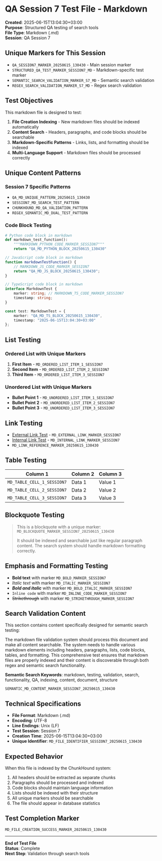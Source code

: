 # QA Session 7 Test File - Markdown

**Created**: 2025-06-15T13:04:30+03:00  
**Purpose**: Structured QA testing of search tools  
**File Type**: Markdown (.md)  
**Session**: QA Session 7  

## Unique Markers for This Session

- `QA_SESSION7_MARKER_20250615_130430` - Main session marker
- `STRUCTURED_QA_TEST_MARKER_SESSION7_MD` - Markdown-specific test marker
- `SEMANTIC_SEARCH_VALIDATION_MARKER_S7_MD` - Semantic search validation
- `REGEX_SEARCH_VALIDATION_MARKER_S7_MD` - Regex search validation

## Test Objectives

This markdown file is designed to test:

1. **File Creation Indexing** - New markdown files should be indexed automatically
2. **Content Search** - Headers, paragraphs, and code blocks should be searchable
3. **Markdown-Specific Patterns** - Links, lists, and formatting should be indexed
4. **Multi-Language Support** - Markdown files should be processed correctly

## Unique Content Patterns

### Session 7 Specific Patterns

- `QA_MD_UNIQUE_PATTERN_20250615_130430`
- `SESSION7_MD_SEARCH_TEST_PATTERN`
- `CHUNKHOUND_MD_QA_VALIDATION_PATTERN`
- `REGEX_SEMANTIC_MD_DUAL_TEST_PATTERN`

### Code Block Testing

```python
# Python code block in markdown
def markdown_test_function():
    """MARKDOWN_PYTHON_CODE_MARKER_SESSION7"""
    return "QA_MD_PYTHON_BLOCK_20250615_130430"
```

```javascript
// JavaScript code block in markdown
function markdownTestFunction() {
    // MARKDOWN_JS_CODE_MARKER_SESSION7
    return "QA_MD_JS_BLOCK_20250615_130430";
}
```

```typescript
// TypeScript code block in markdown
interface MarkdownTest {
    marker: string; // MARKDOWN_TS_CODE_MARKER_SESSION7
    timestamp: string;
}

const test: MarkdownTest = {
    marker: "QA_MD_TS_BLOCK_20250615_130430",
    timestamp: "2025-06-15T13:04:30+03:00"
};
```

## List Testing

### Ordered List with Unique Markers
1. **First Item** - `MD_ORDERED_LIST_ITEM_1_SESSION7`
2. **Second Item** - `MD_ORDERED_LIST_ITEM_2_SESSION7`
3. **Third Item** - `MD_ORDERED_LIST_ITEM_3_SESSION7`

### Unordered List with Unique Markers
- **Bullet Point 1** - `MD_UNORDERED_LIST_ITEM_1_SESSION7`
- **Bullet Point 2** - `MD_UNORDERED_LIST_ITEM_2_SESSION7`
- **Bullet Point 3** - `MD_UNORDERED_LIST_ITEM_3_SESSION7`

## Link Testing

- [External Link Test](https://example.com) - `MD_EXTERNAL_LINK_MARKER_SESSION7`
- [Internal Link Test](#unique-content-patterns) - `MD_INTERNAL_LINK_MARKER_SESSION7`
- `MD_LINK_REFERENCE_MARKER_20250615_130430`

## Table Testing

| Column 1 | Column 2 | Column 3 |
|----------|----------|----------|
| `MD_TABLE_CELL_1_SESSION7` | Data 1 | Value 1 |
| `MD_TABLE_CELL_2_SESSION7` | Data 2 | Value 2 |
| `MD_TABLE_CELL_3_SESSION7` | Data 3 | Value 3 |

## Blockquote Testing

> This is a blockquote with a unique marker: `MD_BLOCKQUOTE_MARKER_SESSION7_20250615_130430`
> 
> It should be indexed and searchable just like regular paragraph content.
> The search system should handle markdown formatting correctly.

## Emphasis and Formatting Testing

- **Bold text** with marker `MD_BOLD_MARKER_SESSION7`
- *Italic text* with marker `MD_ITALIC_MARKER_SESSION7`
- ***Bold and italic*** with marker `MD_BOLD_ITALIC_MARKER_SESSION7`
- `Inline code` with marker `MD_INLINE_CODE_MARKER_SESSION7`
- ~~Strikethrough~~ with marker `MD_STRIKETHROUGH_MARKER_SESSION7`

## Search Validation Content

This section contains content specifically designed for semantic search testing:

The markdown file validation system should process this document and make all content searchable. The system needs to handle various markdown elements including headers, paragraphs, lists, code blocks, tables, and formatting. This comprehensive test ensures that markdown files are properly indexed and their content is discoverable through both regex and semantic search functionality.

**Semantic Search Keywords**: markdown, testing, validation, search, functionality, QA, indexing, content, document, structure

`SEMANTIC_MD_CONTENT_MARKER_SESSION7_20250615_130430`

## Technical Specifications

- **File Format**: Markdown (.md)
- **Encoding**: UTF-8
- **Line Endings**: Unix (LF)
- **Test Session**: Session 7
- **Creation Time**: 2025-06-15T13:04:30+03:00
- **Unique Identifier**: `MD_FILE_IDENTIFIER_SESSION7_20250615_130430`

## Expected Behavior

When this file is indexed by the ChunkHound system:

1. All headers should be extracted as separate chunks
2. Paragraphs should be processed and indexed
3. Code blocks should maintain language information
4. Lists should be indexed with their structure
5. All unique markers should be searchable
6. The file should appear in database statistics

## Test Completion Marker

`MD_FILE_CREATION_SUCCESS_MARKER_20250615_130430`

---

**End of Test File**  
**Status**: Complete  
**Next Step**: Validation through search tools